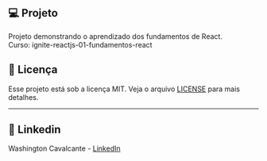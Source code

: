 <!--START_SECTION:header-->


<!--END_SECTION:header-->


## 💻 Projeto

Projeto demonstrando o aprendizado dos fundamentos de React. </br>
Curso: ignite-reactjs-01-fundamentos-react

## 📝 Licença

Esse projeto está sob a licença MIT. Veja o arquivo [LICENSE](LICENSE) para mais detalhes.

---
## 📝 Linkedin

Washington Cavalcante - [LinkedIn](https://www.linkedin.com/in/washington-cavalcante/)



<!--START_SECTION:footer-->


<!--END_SECTION:footer-->


